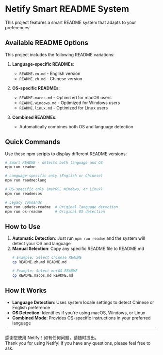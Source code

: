 # Netify Smart README System

This project features a smart README system that adapts to your preferences:

## Available README Options

This project includes the following README variations:

1. **Language-specific READMEs**:
   - `README.en.md` - English version
   - `README.zh.md` - Chinese version

2. **OS-specific READMEs**:
   - `README.macos.md` - Optimized for macOS users
   - `README.windows.md` - Optimized for Windows users
   - `README.linux.md` - Optimized for Linux users

3. **Combined READMEs**:
   - Automatically combines both OS and language detection

## Quick Commands

Use these npm scripts to display different README versions:

```bash
# Smart README - detects both language and OS
npm run readme

# Language-specific only (English or Chinese)
npm run readme:lang

# OS-specific only (macOS, Windows, or Linux)
npm run readme:os

# Legacy commands
npm run update-readme  # Original language detection
npm run os-readme      # Original OS detection
```

## How to Use

1. **Automatic Detection**: Just run `npm run readme` and the system will detect your OS and language
2. **Manual Selection**: Copy any specific README file to README.md
   ```bash
   # Example: Select Chinese README
   cp README.zh.md README.md
   
   # Example: Select macOS README
   cp README.macos.md README.md
   ```

## How It Works

- **Language Detection**: Uses system locale settings to detect Chinese or English preference
- **OS Detection**: Identifies if you're using macOS, Windows, or Linux
- **Combined Mode**: Provides OS-specific instructions in your preferred language

---

感谢您使用 Netify！如有任何问题，请随时提出。  
Thank you for using Netify! If you have any questions, please feel free to ask. 